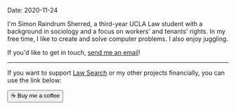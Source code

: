 Date: 2020-11-24

I'm Simon Raindrum Sherred, a third-year UCLA Law student with a background in sociology and a focus on workers' and tenants' rights. In my free time, I like to create and solve computer problems. I also enjoy juggling.

If you'd like to get in touch, [send me an email](mailto:simonraindrum@gmail.com)!

---

If you want to support [Law Search](./lawsearch) or my other projects financially, you can use the link below:

<a href="https://ko-fi.com/simonsherred"><button>☕ Buy me a coffee</button></a>

